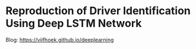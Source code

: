 # Reproduction of Driver Identification Using Deep LSTM Network

Blog: https://vijfhoek.github.io/deeplearning 
